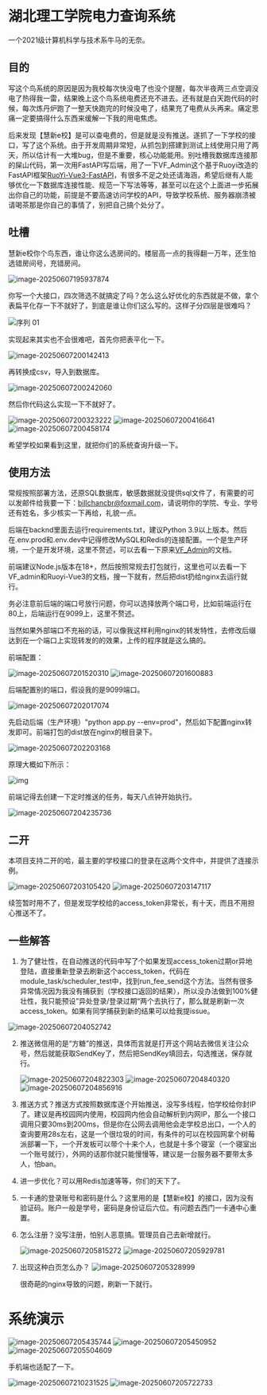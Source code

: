 

# 湖北理工学院电力查询系统

一个2021级计算机科学与技术系牛马的无奈。

## 目的

写这个鸟系统的原因是因为我校每次快没电了也没个提醒，每次半夜两三点空调没电了热得我一雷，结果晚上这个鸟系统电费还充不进去。还有就是白天跑代码的时候，每次炼丹炉跑了一整天快跑完的时候没电了，结果充了电费从头再来。痛定思痛一定要搞得什么东西来缓解一下我的用电焦虑。

后来发现【慧新e校】是可以查电费的，但是就是没有推送。遂抓了一下学校的接口，写了这个系统。由于开发周期非常短，从抓包到搭建到测试上线使用只用了两天，所以估计有一大堆bug，但是不重要，核心功能能用。别吐槽我数据库连接那的屎山代码，第一次用FastAPI写后端，用了一下VF_Admin这个基于Ruoyi改造的FastAPI框架[RuoYi-Vue3-FastAPI](https://gitee.com/insistence2022/RuoYi-Vue3-FastAPI)，有很多不足之处还请海涵，希望后继有人能够优化一下数据库连接性能、规范一下写法等等，甚至可以在这个上面进一步拓展出你自己的功能，前提是不要高速访问学校的API，导致学校系统、服务器崩溃被请喝茶那是你自己的事情了，别把自己搞个处分了。

## 吐槽

慧新e校你个鸟东西，谁让你这么选房间的。楼层高一点的我得翻一万年，还生怕选错房间号，充错房间。

<img src=".\screenshot\image-20250607195937874.png" alt="image-20250607195937874" style="zoom:100%;" />

你写一个大接口，四次筛选不就搞定了吗？怎么这么好优化的东西就是不做，拿个表扁平化存一下不就好了，到底是谁让你们这么写的。这样子分四层是很难吗？

<img src=".\screenshot\序列 01.gif" alt="序列 01" style="zoom:100%;" />

实现起来其实也不会很难吧，首先你把表平化一下。

<img src=".\screenshot\image-20250607200142413.png" alt="image-20250607200142413" style="zoom:100%;" />

再转换成csv，导入到数据库。

<img src=".\screenshot\image-20250607200242060.png" alt="image-20250607200242060" style="zoom:100%;" />

然后你代码这么实现一下不就好了。

<img src=".\screenshot\image-20250607200323222.png" alt="image-20250607200323222" style="zoom:100%;" />

<img src=".\screenshot\image-20250607200416641.png" alt="image-20250607200416641" style="zoom:100%;" />

<img src=".\screenshot\image-20250607200458174.png" alt="image-20250607200458174" style="zoom:100%;" />

希望学校如果看到这里，就把你们的系统查询升级一下。

## 使用方法

常规按照部署方法，还原SQL数据库，敏感数据就没提供sql文件了，有需要的可以发邮件给我要一下：billchancbr@foxmail.com，请说明你的学院、专业、学号还有姓名，多少核实一下再给，礼貌一点。

后端在backnd里面去运行requirements.txt，建议Python 3.9以上版本。然后在.env.prod和.env.dev中记得修改MySQL和Redis的连接配置。一个是生产环境，一个是开发环境，这里不赘述，可以去看一下原来[VF_Admin](https://gitee.com/insistence2022/RuoYi-Vue3-FastAPI)的文档。

前端建议Node.js版本在18+，然后按照常规去打包就行，这里也可以去看一下VF_admin和Ruoyi-Vue3的文档，搜一下就有，然后把dist扔给nginx去运行就行。

务必注意前后端的端口号放行问题，你可以选择放两个端口号，比如前端运行在80上，后端运行在9099上，这里不赘述。

当然如果外部端口不充裕的话，可以像我这样利用nginx的转发特性，去修改后缀达到在一个端口上实现转发的的效果，上传的程序就是这么搞的。

前端配置：

<img src=".\screenshot\image-20250607201520310.png" alt="image-20250607201520310" style="zoom:100%;" />

<img src=".\screenshot\image-20250607201600883.png" alt="image-20250607201600883" style="zoom:100%;" />

后端配置别的端口，假设我的是9099端口。

<img src=".\screenshot\image-20250607202017074.png" alt="image-20250607202017074" style="zoom:100%;" />

先启动后端（生产环境）"python app.py --env=prod"，然后如下配置nginx转发即可。前端打包的dist放在nginx的根目录下。

<img src=".\screenshot\image-20250607202203168.png" alt="image-20250607202203168" style="zoom:100%;" />

原理大概如下所示：

<img src=".\screenshot\绘图1.png" alt="img" style="zoom:100%;" />

前端记得去创建一下定时推送的任务，每天八点钟开始执行。

<img src=".\screenshot\image-20250607204235736.png" alt="image-20250607204235736" style="zoom:100%;" />

## 二开

本项目支持二开的哈，最主要的学校接口的登录在这两个文件中，并提供了连接示例。

<img src=".\screenshot\image-20250607203105420.png" alt="image-20250607203105420" style="zoom:100%;" />

<img src=".\screenshot\image-20250607203147117.png" alt="image-20250607203147117" style="zoom:100%;" />

续签暂时用不了，但是发现学校给的access_token非常长，有十天，而且不用担心推送不了。

## 一些解答

1. 为了健壮性，在自动推送的代码中写了个如果发现access_token过期or异地登陆，直接重新登录去刷新这个access_token，代码在module_task/scheduler_test中，找到run_fee_send这个方法。当然有很多异常情况因为我没有捕获到（学校接口返回的结果），所以没办法做到100%健壮性，我只能预设”异处登录/登录过期“两个去执行了，那么就是刷新一次access_token。如果有同学捕获到新的结果可以给我提issue。

<img src=".\screenshot\image-20250607204052742.png" alt="image-20250607204052742" style="zoom:100%;" />



2. 推送微信用的是“方糖”的推送，具体而言就是打开这个网站去微信关注公众号，然后就能获取SendKey了，然后把SendKey填回去，勾选推送，保存就行。

   <img src=".\screenshot\image-20250607204822303.png" alt="image-20250607204822303" style="zoom:100%;" />

   <img src=".\screenshot\image-20250607204840320.png" alt="image-20250607204840320" style="zoom:100%;" />

   <img src=".\screenshot\image-20250607204856916.png" alt="image-20250607204856916" style="zoom:100%;" />

3. 推送方式？推送方式按照数据库逐个开始推送，没写多线程，怕学校给你封IP了。建议是再校园网内使用，校园网内他会自动解析到内网IP，那么一个接口调用只要30ms到200ms，但是你在公网去调用他会走学校总出口，一个人的查询要用28s左右，这是一个很垃圾的时间，有条件的可以在校园网拿个树莓派部署一下，一个开发板可以带个十来个人，也就是十多个寝室（一个寝室出一个账号就行），外网的话那你就只能慢慢等，建议是一台服务器不要带太多人，怕ban。

4. 进一步优化？可以用Redis加速等等，你们的天下了。

5. 一卡通的登录账号和密码是什么？这里用的是【慧新e校】的接口，因为没有验证码。账户一般是学号，密码是身份证后六位。有问题去西门一卡通中心重置。

6. 怎么注册？没写注册，怕别人恶意搞。管理员自己去新增就行。

   <img src=".\screenshot\image-20250607205815272.png" alt="image-20250607205815272" style="zoom:100%;" />

   <img src=".\screenshot\image-20250607205929781.png" alt="image-20250607205929781" style="zoom:100%;" />

7. 出现这种白页怎么办？   <img src=".\screenshot\image-20250607205328999.png" alt="image-20250607205328999" style="zoom:100%;" />

   很奇葩的nginx导致的问题，刷新一下就行。



# 系统演示

<img src=".\screenshot\image-20250607205435744.png" alt="image-20250607205435744" style="zoom:100%;" />

<img src=".\screenshot\image-20250607205450952.png" alt="image-20250607205450952" style="zoom:100%;" />

<img src=".\screenshot\image-20250607205504609.png" alt="image-20250607205504609" style="zoom:100%;" />

手机端也适配了一下。

<img src=".\screenshot\image-20250607210231525.png" alt="image-20250607210231525" style="zoom:100%;" />

<img src=".\screenshot\image-20250607205722733.png" alt="image-20250607205722733" style="zoom:100%;" />

<img src=".\screenshot\1.png" alt="1" style="zoom:10%;" />

<img src=".\screenshot\2.png" alt="2" style="zoom:10%;" />
